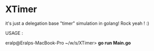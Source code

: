 # XTimer
it's just a delegation base "timer" simulation in golang! Rock yeah ! :)

USAGE : 

eralp@Eralps-MacBook-Pro ~/w/s/XTimer> **go run Main.go** 
